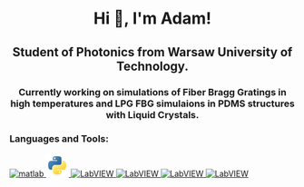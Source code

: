 <h1 align="center">Hi 👋, I'm Adam!</h1>
<h2 align="center">Student of Photonics from Warsaw University of Technology.</h2>

<h3 align="center">Currently working on simulations of Fiber Bragg Gratings in high temperatures and LPG FBG simulaions in PDMS structures with Liquid Crystals.</h3>

<p align="left">
</p>

<h3 align="left">Languages and Tools:</h3>
<p align="left"> <a href="https://www.mathworks.com/" target="_blank" rel="noreferrer"> <img src="https://upload.wikimedia.org/wikipedia/commons/2/21/Matlab_Logo.png" alt="matlab" width="40" height="40"/> </a> 
<a href="https://www.python.org" target="_blank" rel="noreferrer"> <img src="https://raw.githubusercontent.com/devicons/devicon/master/icons/python/python-original.svg" alt="python" width="40" height="40"/> </a>
<a href="https://www.ni.com/pl-pl/shop/labview.html"><img src="https://labviewwiki.org/w/images/thumb/9/9f/LV2020.png/256px-LV2020.png" alt="LabVIEW" width ="40" heigh = "40"> </a>
<a href="https://www.microsoft.com/en-us/microsoft-365/excel"><img src="https://gwcareercampus.com/wp-content/uploads/sites/40/Microsoft-Excel.png" alt="LabVIEW" width ="40" heigh = "40"> </a>
<a href="https://www.arduino.cc"><img src="https://brandslogos.com/wp-content/uploads/images/large/arduino-logo-1.png" alt="LabVIEW" width ="40" heigh = "40"> </a>
<a href="http://www.gnumeric.org"><img src="https://upload.wikimedia.org/wikipedia/commons/thumb/8/89/Gnumeric.svg/1200px-Gnumeric.svg.png" alt="LabVIEW" width ="40" heigh = "40"> </a>
 

 </p>

